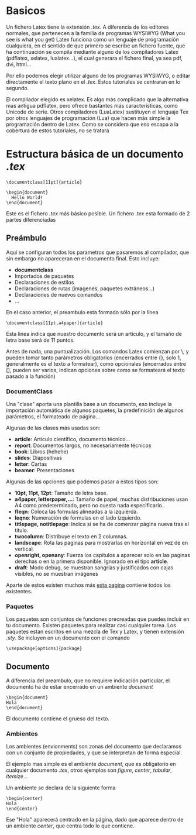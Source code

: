 # Basicos

Un fichero Latex tiene la extensión *.tex*. A diferencia de los
editores normales, que pertenecen a la familia de programas WYSIWYG
(What you see is what you get) Latex funciona como un lenguaje de
programación cualquiera, en el sentido de que primero se escribe un
fichero fuente, que ha continuación se compila mediante alguno de los
compiladores Latex (pdflatex, xelatex, lualatex...), el cual generara
el fichero final, ya sea pdf, dvi, html...

Por ello podemos elegir utilizar alguno de los programas WYSIWYG, o
editar directamente el texto plano en el *.tex*. Estos tutoriales se
centraran en lo segundo.

El compilador elegido es xelatex. Es algo más complicado que la
alternativa mas antigua pdflatex, pero ofrece bastantes más
características, como Unicode de serie. Otros compiladores (LuaLatex)
sustituyen el lenguaje Tex por otros lenguajes de programación (Lua)
que hacen más simple la programación dentro de Latex. Como se
considera que eso escapa a la cobertura de estos tutoriales, no se
tratará

# Estructura básica de un documento *.tex*
```
\documentclass[11pt]{article}

\begin{document}
  Hello World!
\end{document}
```

Este es el fichero *.tex* más básico posible. Un fichero *.tex* esta
formado de 2 partes diferenciadas

## Preámbulo
Aquí se configuran todos los parametros que pasaremos al compilador, que sin embargo no apareceran en el documento final. Esto incluye:
+ **documentclass**
+ Importados de paquetes
+ Declaraciones de estilos
+ Declaraciones de rutas (imagenes, paquetes extráneos...)
+ Declaraciones de nuevos comandos
+ ...

En el caso anterior, el preambulo esta formado sólo por la línea

```
\documentclass[11pt,a4paper]{article}
```

Esta linea indica que nuestro documento será un articulo, y el tamaño
de letra base será de 11 puntos.

Antes de nada, una puntualización. Los comandos Latex comienzan por
\\, y pueden tomar tanto parámetros obligatorios (encerrados entre {},
solo 1, generalmente es el texto a formatear), como opcionales
(encerrados entre [], pueden ser varios, indican opciones sobre como
se formateará el texto pasado a la función)

### DocumentClass
Una "clase" aporta una plantilla base a un documento, eso incluye la
importación automática de algunos paquetes, la predefinición de
algunos parámetros, el formateado de página...

Algunas de las clases más usadas son:
+  **article**: Articulo científico, documento técnico...
+  **report**: Documentos largos, no necesariamente técnicos
+  **book**: Libros (hehehe)
+  **slides**: Diapositivas
+  **letter**: Cartas
+  **beamer**: Presentaciones

Algunas de las opciones que podemos pasar a estos tipos son:

+  **10pt, 11pt, 12pt**: Tamaño de letra base.
+  **a4paper, letterpaper,...**: Tamaño de papel, muchas
   distribuciones usan A4 como predeterminado, pero no cuesta nada
   especificarlo..
+  **fleqn**: Coloca las formulas alineadas a la izquierda.
+  **leqno**: Numeración de formulas en el lado izquierdo.
+  **titlepage, notitlepage**: Indica si se ha de comenzar página nueva tras el título.
+  **twocolumn**: Distribuye el texto en 2 columnas.
+  **landscape**: Rota las paginas para mostrarlas en horizontal en vez de en vertical.
+  **openright, openany**: Fuerza los capítulos a aparecer solo en las
   paginas derechas o en la primera disponible. Ignorado en el tipo **article**.
+  **draft**: Modo debug, se muestran sangrías y justificados con
   cajas visibles, no se muestran imágenes

Aparte de estos existen muchos más
[esta pagina](http://www.google.com) contiene todos los existentes.

### Paquetes

Los paquetes son conjuntos de funciones precreadas que puedes incluir
en tu documento. Existen paquetes para realizar casi cualquier
tarea. Los paquetes estan escritos en una mezcla de Tex y Latex, y
tienen extensión *.sty*. Se incluyen en un documento con el comando

```
\usepackage[options]{package}
```

## Documento

A diferencia del preambulo, que no requiere indicación particular, el
documento ha de estar encerrado en un ambiente *document*

```
\begin{document}
Hola
\end{document}
```

El documento contiene el grueso del texto.

### Ambientes

Los ambientes (envionments) son zonas del documento que declaramos con
un conjunto de propiedades, y que se interpretan de forma especial.

El ejemplo mas simple es el ambiente *document*, que es obligatorio en
cualquier documento *.tex*, otros ejemplos son *figure*, *center*,
*tabular*, *itemize*...

Un ambiente se declara de la siguiente forma

```
\begin{center}
Hola
\end{center}
```

Ese "Hola" aparecerá centrado en la página, dado que aparece dentro de
un ambiente *center*, que centra todo lo que contiene.
